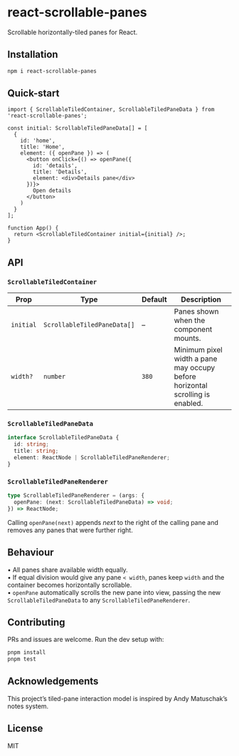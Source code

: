 # react-scrollable-panes
Scrollable horizontally-tiled panes for React.

## Installation
```bash
npm i react-scrollable-panes
```

## Quick-start
```tsx
import { ScrollableTiledContainer, ScrollableTiledPaneData } from 'react-scrollable-panes';

const initial: ScrollableTiledPaneData[] = [
  {
    id: 'home',
    title: 'Home',
    element: ({ openPane }) => (
      <button onClick={() => openPane({
        id: 'details',
        title: 'Details',
        element: <div>Details pane</div>
      })}>
        Open details
      </button>
    )
  }
];

function App() {
  return <ScrollableTiledContainer initial={initial} />;
}
```

## API
### `ScrollableTiledContainer`

| Prop        | Type                          | Default | Description                                                     |
|-------------|-------------------------------|---------|-----------------------------------------------------------------|
| `initial`   | `ScrollableTiledPaneData[]`   | –       | Panes shown when the component mounts.                          |
| `width?`    | `number`                      | `380`   | Minimum pixel width a pane may occupy before horizontal scrolling is enabled. |

### `ScrollableTiledPaneData`
```ts
interface ScrollableTiledPaneData {
  id: string;
  title: string;
  element: ReactNode | ScrollableTiledPaneRenderer;
}
```

### `ScrollableTiledPaneRenderer`
```ts
type ScrollableTiledPaneRenderer = (args: {
  openPane: (next: ScrollableTiledPaneData) => void;
}) => ReactNode;
```

Calling `openPane(next)` appends *next* to the right of the calling pane and removes any panes that were further right.

## Behaviour

• All panes share available width equally.  
• If equal division would give any pane `< width`, panes keep `width` and the container becomes horizontally scrollable.  
• `openPane` automatically scrolls the new pane into view, passing the new `ScrollableTiledPaneData` to any `ScrollableTiledPaneRenderer`.

## Contributing
PRs and issues are welcome. Run the dev setup with:

```bash
pnpm install
pnpm test
```

## Acknowledgements

This project’s tiled-pane interaction model is inspired by Andy Matuschak’s notes system.

## License
MIT
